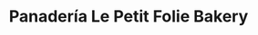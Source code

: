 ---
title: "Panadería Le Petit Folie Bakery"
url: /caracas/panaderia-le-petit-folie-bakery/
shop: Bäckerei
---
